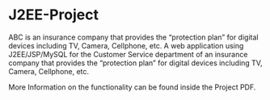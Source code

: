 # J2EE-Project

ABC is an insurance company that provides the “protection plan” for digital devices including TV, Camera, Cellphone, etc. 
A web application using J2EE/JSP/MySQL for the Customer Service department of an insurance company that provides the “protection plan” 
for digital devices including TV, Camera, Cellphone, etc.

More Information on the functionality can be found inside the Project PDF.
